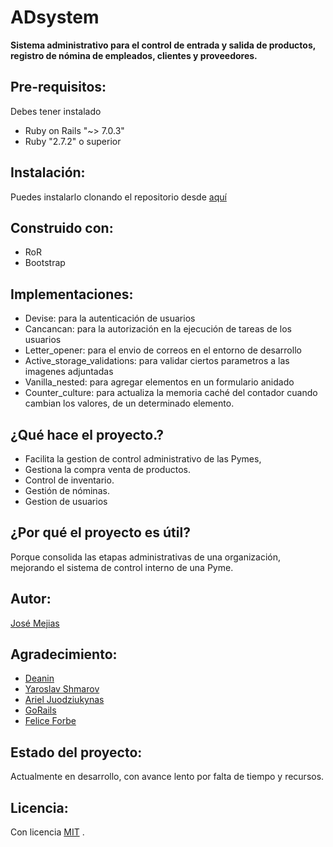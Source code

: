 # **ADsystem**

**Sistema administrativo para el control de entrada y salida de productos, registro de nómina de empleados, clientes y proveedores.**

## Pre-requisitos:
Debes tener instalado
- Ruby on Rails "~> 7.0.3"
- Ruby "2.7.2" o superior

## Instalación:
Puedes instalarlo clonando el repositorio desde [aquí](https://github.com/josemejias081/ADsystem.git "aquí")

## Construido con:
- RoR
- Bootstrap

## Implementaciones:
- Devise: para la autenticación de usuarios
- Cancancan: para la autorización en la ejecución de tareas de los usuarios
- Letter_opener: para el envio de correos en el entorno de desarrollo
- Active_storage_validations: para validar ciertos parametros a las imagenes adjuntadas
- Vanilla_nested: para agregar elementos en un formulario anidado
- Counter_culture: para actualiza la memoria caché del contador cuando cambian los valores, de un determinado elemento.

## ¿Qué hace el proyecto.?
- Facilita la gestion de control administrativo de las Pymes,
- Gestiona la compra venta de productos.
- Control de inventario.
- Gestión de nóminas.
- Gestion de usuarios

## ¿Por qué el proyecto es útil?
Porque consolida las etapas administrativas de una organización, mejorando el sistema de control interno de una Pyme.

## Autor:
[José Mejias](https://josemejias081.github.io/portafolio/biografy.html "José Mejias")

## Agradecimiento:
- [Deanin](https://www.youtube.com/watch?v=m3uhldUGVes "Deanin")
- [Yaroslav Shmarov](https://www.youtube.com/watch?v=iLKnbK__2_M&t=153s "Yaroslav Shmarov")
- [Ariel Juodziukynas](https://github.com/arielj "Ariel Juodziukynas")
- [GoRails](https://www.youtube.com/c/GorailsTV "GoRails")
- [Felice Forbe](https://dev.to/morinoko "Felice Forbe")

## Estado del proyecto:
Actualmente en desarrollo, con avance lento por falta de tiempo y recursos.

## Licencia:
Con licencia [MIT](https://choosealicense.com/licenses/mit/ "MIT") .
